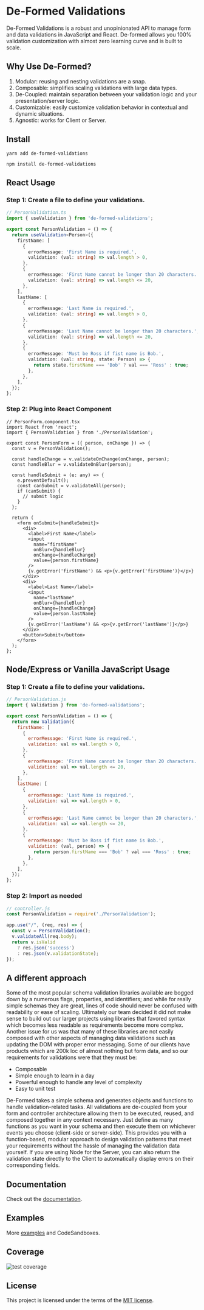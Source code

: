 # De-Formed Validations

De-Formed Validations is a robust and unopinionated API to manage form and data validations in JavaScript and React.  De-formed allows you 100% validation customization with almost zero learning curve and is built to scale. 

## Why Use De-Formed?

1. Modular: reusing and nesting validations are a snap.
2. Composable: simplifies scaling validations with large data types.
3. De-Coupled: maintain separation between your validation logic and your presentation/server logic.
4. Customizable: easily customize validation behavior in contextual and dynamic situations.
5. Agnostic: works for Client or Server.

## Install
```
yarn add de-formed-validations
```
```
npm install de-formed-validations
```
## React Usage

### Step 1: Create a file to define your validations.
```ts
// PersonValidation.ts
import { useValidation } from 'de-formed-validations';

export const PersonValidation = () => {
  return useValidation<Person>({
    firstName: [
      {
        errorMessage: 'First Name is required.',
        validation: (val: string) => val.length > 0,
      },
      {
        errorMessage: 'First Name cannot be longer than 20 characters.',
        validation: (val: string) => val.length <= 20,
      },
    ],
    lastName: [
      {
        errorMessage: 'Last Name is required.',
        validation: (val: string) => val.length > 0,
      },
      {
        errorMessage: 'Last Name cannot be longer than 20 characters.',
        validation: (val: string) => val.length <= 20,
      },
      {
        errorMessage: 'Must be Ross if fist name is Bob.',
        validation: (val: string, state: Person) => {
          return state.firstName === 'Bob' ? val === 'Ross' : true;
        },
      },
    ],
  });
};
```

### Step 2: Plug into React Component
```tsx
// PersonForm.component.tsx
import React from 'react';
import { PersonValidation } from './PersonValidation';

export const PersonForm = ({ person, onChange }) => {
  const v = PersonValidation();

  const handleChange = v.validateOnChange(onChange, person);
  const handleBlur = v.validateOnBlur(person);

  const handleSubmit = (e: any) => {
    e.preventDefault();
    const canSubmit = v.validateAll(person);
    if (canSubmit) {
      // submit logic
    }
  };

  return (
    <form onSubmit={handleSubmit}>
      <div>
        <label>First Name</label>
        <input
          name="firstName"
          onBlur={handleBlur}
          onChange={handleChange}
          value={person.firstName}
        />
        {v.getError('firstName') && <p>{v.getError('firstName')}</p>}
      </div>
      <div>
        <label>Last Name</label>
        <input
          name="lastName"
          onBlur={handleBlur}
          onChange={handleChange}
          value={person.lastName}
        />
        {v.getError('lastName') && <p>{v.getError('lastName')}</p>}
      </div>
      <button>Submit</button>
    </form>
  );
};
```
## Node/Express or Vanilla JavaScript Usage

### Step 1: Create a file to define your validations.
```js
// PersonValidation.js
import { Validation } from 'de-formed-validations';

export const PersonValidation = () => {
  return new Validation({
    firstName: [
      {
        errorMessage: 'First Name is required.',
        validation: val => val.length > 0,
      },
      {
        errorMessage: 'First Name cannot be longer than 20 characters.',
        validation: val => val.length <= 20,
      },
    ],
    lastName: [
      {
        errorMessage: 'Last Name is required.',
        validation: val => val.length > 0,
      },
      {
        errorMessage: 'Last Name cannot be longer than 20 characters.',
        validation: val => val.length <= 20,
      },
      {
        errorMessage: 'Must be Ross if fist name is Bob.',
        validation: (val, person) => {
          return person.firstName === 'Bob' ? val === 'Ross' : true;
        },
      },
    ],
  });
};
```

### Step 2: Import as needed
```js
// controller.js
const PersonValidation = require('./PersonValidation');

app.use("/", (req, res) => {
  const v = PersonValidation();
  v.validateAll(req.body);
  return v.isValid
    ? res.json('success')
    : res.json(v.validationState);
});
```

## A different approach
Some of the most popular schema validation libraries available are bogged down by a numerous flags, properties, and identifiers; and while for really simple schemas they are great, lines of code should never be confused with readability or ease of scaling. Ultimately our team decided it did not make sense to build out our larger projects using libraries that favored syntax which becomes less readable as requirements become more complex. Another issue for us was that many of these libraries are not easily composed with other aspects of managing data validations such as updating the DOM with proper error messaging. Some of our clients have products which are 200k loc of almost nothing but form data, and so our requirements for validations were that they must be: 

* Composable
* Simple enough to learn in a day
* Powerful enough to handle any level of complexity
* Easy to unit test

De-Formed takes a simple schema and generates objects and functions to handle validation-related tasks. All validations are de-coupled from your form and controller architecture allowing them to be executed, reused, and composed together in any context necessary. Just define as many functions as you want in your schema and then execute them on whichever events you choose (client-side or server-side). This provides you with a function-based, modular approach to design validation patterns that meet your requirements without the hassle of managing the validation data yourself. If you are using Node for the Server, you can also return the validation state directly to the Client to automatically display errors on their corresponding fields. 

## Documentation

Check out the [documentation](https://github.com/prescottbreeden/de-formed-validations/wiki/Docs).

## Examples

More [examples](https://github.com/prescottbreeden/de-formed-validations/wiki/Examples) and CodeSandboxes.

## Coverage
![test coverage](https://github.com/prescottbreeden/de-formed-validations/blob/master/test-coverage.png?raw=true)

## License

This project is licensed under the terms of the [MIT license](/LICENSE).
